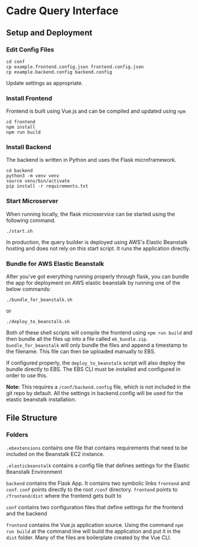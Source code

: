 # Cadre Query Interface

## Setup and Deployment

### Edit Config Files

```
cd conf
cp example.frontend.config.json frontend.config.json
cp example.backend.config backend.config
```

Update settings as appropriate.  

### Install Frontend

Frontend is built using Vue.js and can be compiled and updated using `npm`

```
cd frontend
npm install
npm run build
```

### Install Backend

The backend is written in Python and uses the Flask microframework.

```
cd backend
python3 -m venv venv
source venv/bin/activate
pip install -r requirements.txt
```

### Start Microserver

When running locally, the flask microservice can be started using the following command.

```
./start.sh
```

In production, the query builder is deployed using AWS's Elastic Beanstalk hosting and does not rely on this start script.  It runs the application directly.

### Bundle for AWS Elastic Beanstalk


After you've got everything running properly through flask, you can bundle the app for deployment on AWS elastic beanstalk by running one of the below commands:

```
./bundle_for_beanstalk.sh
```

or

```
./deploy_to_beanstalk.sh
```

Both of these shell scripts will compile the frontend using `npm run build` and then bundle all the files up into a file called `eb_bundle.zip`.  `bundle_for_beanstalk` will only bundle the files and append a timestamp to the filename.  This file can then be uploaded manually to EBS.  

If configured properly, the `deploy_to_beanstalk` script will also deploy the bundle directly to EBS.  The EBS CLI must be installed and configured in order to use this.

**Note:**  This requires a `/conf/backend.config` file, which is not included in the git repo by default.  All the settings in backend.config will be used for the elastic beanstalk installation.


## File Structure

### Folders

`.ebextensions` contains one file that contains requirements that need to be included on the Beanstalk EC2 instance.

`.elasticbeanstalk` contains a config file that defines settings for the Elastic Beanstalk Environment

`backend` contains the Flask App.  It contains two symbolic links `frontend` and `conf`.  `conf` points directly to the root `/conf` directory.  `frontend` points to `/frontend/dist` where the frontend gets built to

`conf` contains two configuration files that define settings for the frontend and the backend

`frontend` contains the Vue.js application source.  Using the command `npm run build` at the command line will build the application and put it in the `dist` folder.  Many of the files are boilerplate created by the Vue CLI.